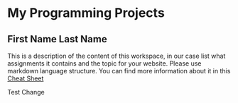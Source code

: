 # My Programming Projects
## First Name Last Name

This is a description of the content of this workspace, in our case list what assignments it contains and the topic for your website.
Please use markdown language structure. You can find more information about it in this [Cheat Sheet](https://beegit.com/markdown-cheat-sheet)

Test Change